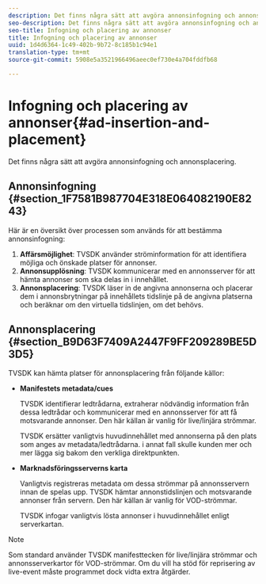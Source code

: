 ```yaml
---
description: Det finns några sätt att avgöra annonsinfogning och annonsplacering.
seo-description: Det finns några sätt att avgöra annonsinfogning och annonsplacering.
seo-title: Infogning och placering av annonser
title: Infogning och placering av annonser
uuid: 1d4d6364-1c49-402b-9b72-8c185b1c94e1
translation-type: tm+mt
source-git-commit: 5908e5a3521966496aeec0ef730e4a704fddfb68

---
```



# Infogning och placering av annonser{#ad-insertion-and-placement}

Det finns några sätt att avgöra annonsinfogning och annonsplacering.

## Annonsinfogning {#section_1F7581B987704E318E064082190E8243}

Här är en översikt över processen som används för att bestämma annonsinfogning:

1. **Affärsmöjlighet**: TVSDK använder ströminformation för att identifiera möjliga och önskade platser för annonser.
1. **Annonsupplösning**: TVSDK kommunicerar med en annonsserver för att hämta annonser som ska delas in i innehållet.
1. **Annonsplacering**: TVSDK läser in de angivna annonserna och placerar dem i annonsbrytningar på innehållets tidslinje på de angivna platserna och beräknar om den virtuella tidslinjen, om det behövs.

## Annonsplacering {#section_B9D63F7409A2447F9FF209289BE5D3D5}

TVSDK kan hämta platser för annonsplacering från följande källor:

* **Manifestets metadata/cues**

   TVSDK identifierar ledtrådarna, extraherar nödvändig information från dessa ledtrådar och kommunicerar med en annonsserver för att få motsvarande annonser. Den här källan är vanlig för live/linjära strömmar.

   TVSDK ersätter vanligtvis huvudinnehållet med annonserna på den plats som anges av metadata/ledtrådarna. i annat fall skulle kunden mer och mer lägga sig bakom den verkliga direktpunkten.

* **Marknadsföringsserverns karta**

   Vanligtvis registreras metadata om dessa strömmar på annonsservern innan de spelas upp. TVSDK hämtar annonstidslinjen och motsvarande annonser från servern. Den här källan är vanlig för VOD-strömmar.

   TVSDK infogar vanligtvis lösta annonser i huvudinnehållet enligt serverkartan.

>[!NOTE]
>
>Som standard använder TVSDK manifesttecken för live/linjära strömmar och annonsserverkartor för VOD-strömmar. Om du vill ha stöd för reprisering av live-event måste programmet dock vidta extra åtgärder.

